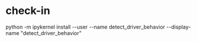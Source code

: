 # check-in

python -m ipykernel install --user --name detect_driver_behavior --display-name "detect_driver_behavior"
